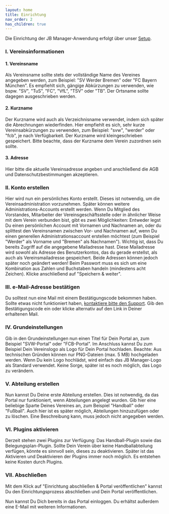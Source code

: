 ```yaml
---
layout: home
title: Einrichtung
nav_order: 2
has_children: true
---
```


Die Einrichtung der JB Manager-Anwendung erfolgt über unser [Setup](https://www.jbmanager.de/setup).

### I. Vereinsinformationen
#### 1. Vereinsname
Als Vereinsname sollte stets der vollständige Name des Vereines angegeben werden, zum Beispiel: "SV Werder Bremen" oder "FC Bayern München". Es empfiehlt sich, gängige Abkürzungen zu verwenden, wie bspw. "SV", "TuS", "FC", "VfL", "TSV" oder "TB". Der Ortsname sollte dagegen ausgeschrieben werden.
#### 2. Kurzname
Der Kurzname wird auch als Verzeichnisname verwendet, indem sich später die Abrechnungen wiederfinden. Hier empfiehlt es sich, sehr kurze Vereinsabkürzungen zu verwenden, zum Beispiel: "svw", "werder" oder "fcb", je nach Verfügbarkeit. Der Kurzname wird kleingeschrieben gespeichert. Bitte beachte, dass der Kurzname dem Verein zuzordnen sein sollte.
#### 3. Adresse
Hier bitte die aktuelle Vereinsadresse angeben und anschließend die AGB und Datenschutzbestimmungen akzeptieren.
### II. Konto erstellen
Hier wird nun ein persönliches Konto erstellt. Dieses ist notwendig, um die Vereinsadministration vorzunehmen. Später können weitere Administrations-Accounts erstellt werden.
Wenn Du Mitglied des Vorstandes, Mitarbeiter der Vereinsgeschäftsstelle oder in ähnlicher Weise mit dem Verein verbunden bist, gibt es zwei Möglichkeiten: Entweder legst Du einen persönlichen Account mit Vornamen und Nachnamen an, oder du splittest den Vereinsnamen zwischen Vor- und Nachnamen auf, wenn Du einen generellen Administrationsaccount erstellen möchtest (zum Beispiel "Werder" als Vorname und "Bremen" als Nachnamen").
Wichtig ist, dass Du bereits Zugriff auf die angegebene Mailadresse hast. Diese Mailadresse wird sowohl als Adresse des Benutzerkontos, das du gerade erstellst, als auch als Vereinsmailadresse gespeichert. Beide Adressen können jedoch später noch geändert werden!
Beim Passwort muss es sich um eine Kombination aus Zahlen und Buchstaben handeln (mindestens acht Zeichen). Klicke anschließend auf "Speichern & weiter".
### III. e-Mail-Adresse bestätigen
Du solltest nun eine Mail mit einem Bestätigungscode bekommen haben. Sollte etwas nicht funktioniert haben, [kontaktiere bitte den Support](https://www.jbmanager.de/feedback).
Gib den Bestätigungscode ein oder klicke alternativ auf den Link in Deiner erhaltenen Mail.
### IV. Grundeinstellungen
Gib in den Grundeinstellungen nun einen Titel für Dein Portal an, zum Beispiel "SVW-Portal" oder "FCB-Portal". Im Anschluss kannst Du zum Beispiel Dein Vereinslogo als Logo für Dein Portal hochladen. Beachte: Aus technischen Gründen können nur PNG-Dateien (max. 5 MB) hochgeladen werden. Wenn Du kein Logo hochlädst, wird einfach das JB Manager-Logo als Standard verwendet. Keine Sorge, später ist es noch möglich, das Logo zu verändern.
### V. Abteilung erstellen
Nun kannst Du Deine erste Abteilung erstellen. Dies ist notwendig, da das Portal nur funktioniert, wenn Abteilungen angelegt wurden. Gib hier eine beliebige Sparte Deines Vereines an, zum Beispiel "Handball" oder "Fußball". Auch hier ist es später möglich, Abteilungen hinzuzufügen oder zu löschen. Eine Beschreibung kann, muss jedoch nicht angegeben werden.
### VI. Plugins aktivieren
Derzeit stehen zwei Plugins zur Verfügung: 
Das Handball-Plugin sowie das Belegungsplan-Plugin. Sollte Dein Verein über keine Handballabteilung verfügen, könnte es sinnvoll sein, dieses zu deaktivieren. Später ist das Aktivieren und Deaktivieren der Plugins immer noch möglich. Es entstehen keine Kosten durch Plugins.
### VII. Abschließen
Mit dem Klick auf "Einrichtung abschließen & Portal veröffentlichen" kannst Du den Einrichtungsprozess abschließen und Dein Portal veröffentlichen.

Nun kannst Du Dich bereits in das Portal einloggen. Du erhältst außerdem eine E-Mail mit weiteren Informationen.

